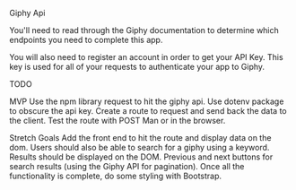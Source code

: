 Giphy Api

You'll need to read through the Giphy documentation to determine which endpoints you need to complete this app.

You will also need to register an account in order to get your API Key. This key is used for all of your requests to authenticate your app to Giphy.

TODO

MVP
Use the npm library request to hit the giphy api.
Use dotenv package to obscure the api key.
Create a route to request and send back the data to the client.
Test the route with POST Man or in the browser.

Stretch Goals
Add the front end to hit the route and display data on the dom.
Users should also be able to search for a giphy using a keyword. Results should be displayed on the DOM.
Previous and next buttons for search results (using the Giphy API for pagination).
Once all the functionality is complete, do some styling with Bootstrap.